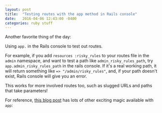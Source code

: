 ```yaml
---
layout: post
title:  "Testing routes with the app method in Rails console"
date:   2016-04-06 12:43:00 -0400
categories: ruby stuff
---
```


Another favorite thing of the day:

Using `app.` in the Rails console to test out routes.

For example, if you add `resources :risky_rules` to your routes file in the `admin`
namespace, and want to test a path like `admin_risky_rules_path`, try
`app.admin_risky_rules_path` in the rails console. If it's a real working path, it will return
something like `=> "/admin/risky_rules"`, and, if your path doesn't exist, Rails console will give you an error.

This works for more involved routes too, such as slugged URLs and paths that take parameters!

For reference, [this blog post][blog-post] has lots of other exciting magic available with `app`:

[blog-post]: https://signalvnoise.com/posts/3176-three-quick-rails-console-tips
